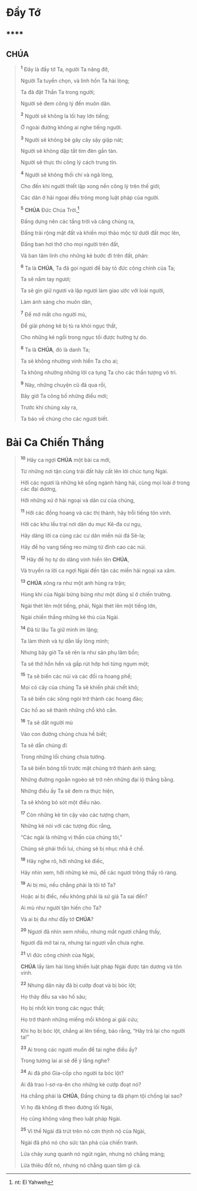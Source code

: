 # Đầy Tớ

## \*\*\*\*

## CHÚA

> <sup><b>1</b></sup> Đây là đầy tớ Ta, người Ta nâng đỡ,
>
> Người Ta tuyển chọn, và linh hồn Ta hài lòng;
>
> Ta đã đặt Thần Ta trong người;
>
> Người sẽ đem công lý đến muôn dân.
>
> <sup><b>2</b></sup> Người sẽ không la lối hay lớn tiếng;
>
> Ở ngoài đường không ai nghe tiếng người.
>
> <sup><b>3</b></sup> Người sẽ không bẻ gãy cây sậy giập nát;
>
> Người sẽ không dập tắt tim đèn gần tàn.
>
> Người sẽ thực thi công lý cách trung tín.
>
> <sup><b>4</b></sup> Người sẽ không thối chí và ngã lòng,
>
> Cho đến khi người thiết lập xong nền công lý trên thế giới;
>
> Các dân ở hải ngoại đều trông mong luật pháp của người.
>
> <sup><b>5</b></sup> **CHÚA** Đức Chúa Trời,[^1-e6b7e039-4377-4442-a18f-5e4cccf8d608]
>
> Đấng dựng nên các tầng trời và căng chúng ra,
>
> Đấng trải rộng mặt đất và khiến mọi thảo mộc từ dưới đất mọc lên,
>
> Đấng ban hơi thở cho mọi người trên đất,
>
> Và ban tâm linh cho những kẻ bước đi trên đất, phán:
>
> <sup><b>6</b></sup> Ta là **CHÚA**, Ta đã gọi ngươi để bày tỏ đức công chính của Ta;
>
> Ta sẽ nắm tay ngươi;
>
> Ta sẽ gìn giữ ngươi và lập ngươi làm giao ước với loài người,
>
> Làm ánh sáng cho muôn dân,
>
> <sup><b>7</b></sup> Để mở mắt cho người mù,
>
> Để giải phóng kẻ bị tù ra khỏi ngục thất,
>
> Cho những kẻ ngồi trong ngục tối được hưởng tự do.
>
> <sup><b>8</b></sup> Ta là **CHÚA**, đó là danh Ta;
>
> Ta sẽ không nhường vinh hiển Ta cho ai;
>
> Ta không nhường những lời ca tụng Ta cho các thần tượng vô tri.
>
> <sup><b>9</b></sup> Này, những chuyện cũ đã qua rồi,
>
> Bây giờ Ta công bố những điều mới;
>
> Trước khi chúng xảy ra,
>
> Ta báo về chúng cho các ngươi biết.

# Bài Ca Chiến Thắng

> <sup><b>10</b></sup> Hãy ca ngợi **CHÚA** một bài ca mới,
>
> Từ những nơi tận cùng trái đất hãy cất lên lời chúc tụng Ngài.
>
> Hỡi các ngươi là những kẻ sống ngành hàng hải, cùng mọi loài ở trong các đại dương,
>
> Hỡi những xứ ở hải ngoại và dân cư của chúng,
>
> <sup><b>11</b></sup> Hỡi các đồng hoang và các thị thành, hãy trỗi tiếng tôn vinh.
>
> Hỡi các khu lều trại nơi dân du mục Kê-đa cư ngụ,
>
> Hãy dâng lời ca cùng các cư dân miền núi đá Sê-la;
>
> Hãy để họ vang tiếng reo mừng từ đỉnh cao các núi.
>
> <sup><b>12</b></sup> Hãy để họ tự do dâng vinh hiển lên **CHÚA**,
>
> Và truyền ra lời ca ngợi Ngài đến tận các miền hải ngoại xa xăm.
>
> <sup><b>13</b></sup> **CHÚA** xông ra như một anh hùng ra trận;
>
> Hùng khí của Ngài bừng bừng như một dũng sĩ ở chiến trường.
>
> Ngài thét lên một tiếng, phải, Ngài thét lên một tiếng lớn,
>
> Ngài chiến thắng những kẻ thù của Ngài.
>
> <sup><b>14</b></sup> Đã từ lâu Ta giữ mình im lặng;
>
> Ta làm thinh và tự dằn lấy lòng mình;
>
> Nhưng bây giờ Ta sẽ rên la như sản phụ lâm bồn;
>
> Ta sẽ thở hổn hển và gấp rút hớp hơi từng ngụm một;
>
> <sup><b>15</b></sup> Ta sẽ biến các núi và các đồi ra hoang phế;
>
> Mọi cỏ cây của chúng Ta sẽ khiến phải chết khô;
>
> Ta sẽ biến các sông ngòi trở thành các hoang đảo;
>
> Các hồ ao sẽ thành những chỗ khô cằn.
>
> <sup><b>16</b></sup> Ta sẽ dắt người mù
>
> Vào con đường chúng chưa hề biết;
>
> Ta sẽ dẫn chúng đi
>
> Trong những lối chúng chưa tường.
>
> Ta sẽ biến bóng tối trước mặt chúng trở thành ánh sáng;
>
> Những đường ngoằn ngoèo sẽ trở nên những đại lộ thẳng bằng.
>
> Những điều ấy Ta sẽ đem ra thực hiện,
>
> Ta sẽ không bỏ sót một điều nào.
>
> <sup><b>17</b></sup> Còn những kẻ tin cậy vào các tượng chạm,
>
> Những kẻ nói với các tượng đúc rằng,
>
> “Các ngài là những vị thần của chúng tôi,”
>
> Chúng sẽ phải thối lui, chúng sẽ bị nhục nhã ê chề.
>
> <sup><b>18</b></sup> Hãy nghe rõ, hỡi những kẻ điếc,
>
> Hãy nhìn xem, hỡi những kẻ mù, để các ngươi trông thấy rõ ràng.
>
> <sup><b>19</b></sup> Ai bị mù, nếu chẳng phải là tôi tớ Ta?
>
> Hoặc ai bị điếc, nếu không phải là sứ giả Ta sai đến?
>
> Ai mù như người tận hiến cho Ta?
>
> Và ai bị đui như đầy tớ **CHÚA**?
>
> <sup><b>20</b></sup> Ngươi đã nhìn xem nhiều, nhưng mắt ngươi chẳng thấy,
>
> Ngươi đã mở tai ra, nhưng tai ngươi vẫn chưa nghe.
>
> <sup><b>21</b></sup> Vì đức công chính của Ngài,
>
> **CHÚA** lấy làm hài lòng khiến luật pháp Ngài được tán dương và tôn vinh.
>
> <sup><b>22</b></sup> Nhưng dân này đã bị cướp đoạt và bị bóc lột;
>
> Họ thảy đều sa vào hố sâu;
>
> Họ bị nhốt kín trong các ngục thất;
>
> Họ trở thành những miếng mồi không ai giải cứu;
>
> Khi họ bị bóc lột, chẳng ai lên tiếng, bảo rằng, “Hãy trả lại cho người ta!”
>
> <sup><b>23</b></sup> Ai trong các ngươi muốn để tai nghe điều ấy?
>
> Trong tương lai ai sẽ để ý lắng nghe?
>
> <sup><b>24</b></sup> Ai đã phó Gia-cốp cho người ta bóc lột?
>
> Ai đã trao I-sơ-ra-ên cho những kẻ cướp đoạt nó?
>
> Há chẳng phải là **CHÚA**, Đấng chúng ta đã phạm tội chống lại sao?
>
> Vì họ đã không đi theo đường lối Ngài,
>
> Họ cũng không vâng theo luật pháp Ngài.
>
> <sup><b>25</b></sup> Vì thế Ngài đã trút trên nó cơn thịnh nộ của Ngài,
>
> Ngài đã phó nó cho sức tàn phá của chiến tranh.
>
> Lửa cháy xung quanh nó ngút ngàn, nhưng nó chẳng màng;
>
> Lửa thiêu đốt nó, nhưng nó chẳng quan tâm gì cả.

[^1-e6b7e039-4377-4442-a18f-5e4cccf8d608]: nt: El Yahweh
